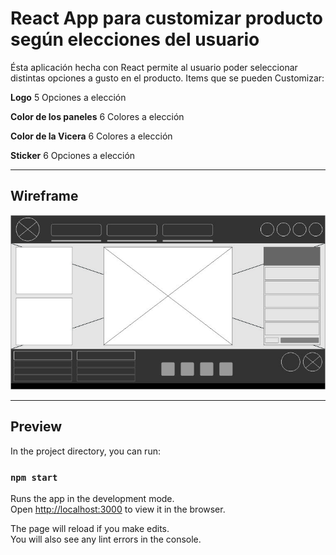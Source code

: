 # React App para customizar producto según elecciones del usuario

Ésta aplicación hecha con React permite al usuario poder seleccionar distintas opciones
a gusto en el producto.
Items que se pueden Customizar:

**Logo**
5 Opciones a elección

**Color de los paneles**
6 Colores a elección

**Color de la Vicera**
6 Colores a elección

**Sticker**
6 Opciones a elección

---

## Wireframe

![wireframe](/public/wireframe-customize.jpg)

---

## Preview




In the project directory, you can run:

### `npm start`

Runs the app in the development mode.\
Open [http://localhost:3000](http://localhost:3000) to view it in the browser.

The page will reload if you make edits.\
You will also see any lint errors in the console.

